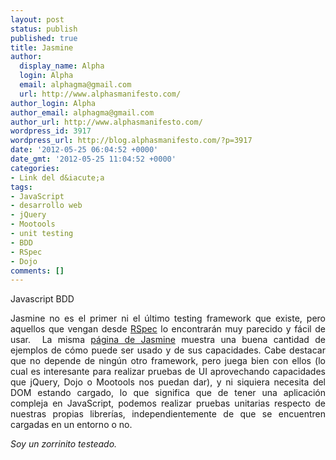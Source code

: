 ```yaml
---
layout: post
status: publish
published: true
title: Jasmine
author:
  display_name: Alpha
  login: Alpha
  email: alphagma@gmail.com
  url: http://www.alphasmanifesto.com/
author_login: Alpha
author_email: alphagma@gmail.com
author_url: http://www.alphasmanifesto.com/
wordpress_id: 3917
wordpress_url: http://blog.alphasmanifesto.com/?p=3917
date: '2012-05-25 06:04:52 +0000'
date_gmt: '2012-05-25 11:04:52 +0000'
categories:
- Link del d&iacute;a
tags:
- JavaScript
- desarrollo web
- jQuery
- Mootools
- unit testing
- BDD
- RSpec
- Dojo
comments: []
---
```

Javascript BDD

<p style="text-align: justify;">Jasmine no es el primer ni el &uacute;ltimo testing framework que existe, pero aquellos que vengan desde <a href="http://rspec.info/">RSpec</a> lo encontrar&aacute;n muy parecido y f&aacute;cil de usar. &nbsp;La misma <a href="http://pivotal.github.com/jasmine/">p&aacute;gina de Jasmine</a> muestra una buena cantidad de ejemplos de c&oacute;mo puede ser usado y de sus capacidades. Cabe destacar que no depende de ning&uacute;n otro framework, pero juega bien con ellos (lo cual es interesante para realizar pruebas de UI aprovechando capacidades que jQuery, Dojo o Mootools nos puedan dar), y ni siquiera necesita del DOM estando cargado, lo que significa que de tener una aplicaci&oacute;n compleja en JavaScript, podemos realizar pruebas unitarias respecto de nuestras propias librer&iacute;as, independientemente de que se encuentren cargadas en un entorno o no.</p>
<p style="text-align: justify;"><em>Soy un zorrinito testeado.</em></p>
